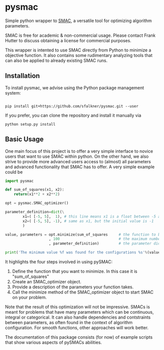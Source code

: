 pysmac
======

Simple python wrapper to [SMAC](http://www.cs.ubc.ca/labs/beta/Projects/SMAC/), a versatile tool for optimizing algorithm parameters.

SMAC is free for academic & non-commercial usage. Please contact Frank Hutter to discuss obtaining a license for commercial purposes.

This wrapper is intented to use SMAC directly from Python to minimize a objective function. It also contains some rudimentary analyzing tools that can also be applied to already existing SMAC runs.



Installation
------------

To install pysmac, we advise using the Python package management system:

```

pip install git+https://github.com/sfalkner/pysmac.git --user

```
If you prefer, you can clone the repository and install it manually via
```
python setup.py install
```


Basic Usage
-----------

One main focus of this project is to offer a very simple interface to novice users that want to use SMAC within python. On the other hand,
we also strive to provide more advanced users access to (almost) all parameters and advanced functionality that SMAC has to offer. A very simple example could be

```python
import pysmac

def sum_of_squares(x1, x2):
	return(x1**2 + x2**2)

opt = pysmac.SMAC_optimizer()

parameter_definition=dict(\
		x1=( [-5, 5],  1), # this line means x1 is a float between -5 and 5, inital guess is 1
		x2=( [-5, 5], -1), # same as x1, but the initial value is -1
		)

value, parameters = opt.minimize(sum_of_squares		# the function to be minimized
					, 100							# the maximum number of function evaluations
					, parameter_definition)			# the parameter dictionary

print('The minimum value %f was found for the configurations %s'%(value, parameters))
```

It highlights the four steps involved in using pySMAC:

1. Define the function that you want to minimize. In this case it is "sum_of_squares"
2. Create an SMAC_optimizer object.
3. Provide a description of the parameters your function takes.
4. Call the minimize method of the SMAC_optimizer object to start SMAC on your problem.

Note that the result of this optimization will not be impressive. SMACs is meant for
problems that have many parameters which can be continuous, integral or categorical.
It can also handle dependencies and contstraints between parameters, as often found in
the context of algorithm configuration. For smooth functions, other approaches will
work better.

The documentation of this package consists (for now) of example scripts that show various
aspects of pySMACs abilities.
